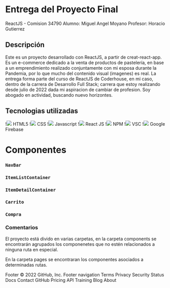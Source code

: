 # Entrega del Proyecto Final

ReactJS - Comision 34790
Alumno: Miguel Angel Moyano
Profesor: Horacio Gutierrez

## Descripción 

Este es un proyecto desarrollado con ReactJS, a partir de creat-react-app. Es un e-commerce dedicado a la venta de productos de pastelería, en base a un emprendimiento realizado conjuntamente con mi esposa durante la Pandemia, por lo que mucho del contenido visual (imagenes) es real.
La entrega forma parte del curso de ReactJS de Coderhouse, en mi caso, dentro de la carrera de Desarrollo Full Stack; carrera que estoy realizando desde julio de 2022 dada mi aspiracion de cambiar de profesion. Soy abogado en actividad, buscando nuevo horizontes. 

## Tecnologias utilizadas

!<img src="https://img.icons8.com/color/48/000000/html-5--v1.png"/> HTML5
!<img src="https://img.icons8.com/color/48/000000/css3.png"/> CSS
!<img src="https://img.icons8.com/color/48/000000/javascript--v1.png"/> Javascript
!<img src="https://img.icons8.com/cute-clipart/64/000000/react-native.png"/> React JS
!<img src="https://img.icons8.com/color/48/000000/npm.png"/> NPM
!<img src="https://img.icons8.com/ios/50/000000/visual-studio.png"/> VSC
!<img src="https://img.icons8.com/color/48/000000/firebase.png"/> Google Firebase

# Componentes

### `NavBar`



### `ItemListContainer`



### `ItemDetailContainer`



### `Carrito`



### `Compra`




### Comentarios

El proyecto está divido en varias carpetas, en la carpeta components se encontrarán agrupados los componenetes que no estén relacionados a ninguna ruta en especial.

En la carpeta pages se encontraran los componentes asociados a determinadas rutas.

Footer
© 2022 GitHub, Inc.
Footer navigation
Terms
Privacy
Security
Status
Docs
Contact GitHub
Pricing
API
Training
Blog
About
